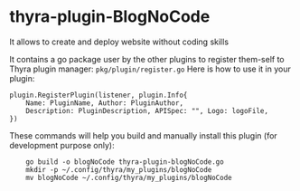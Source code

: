 # thyra-plugin-BlogNoCode

It allows to create and deploy website without coding skills

It contains a go package user by the other plugins to register them-self to Thyra plugin manager: `pkg/plugin/register.go`
Here is how to use it in your plugin:

```golang
plugin.RegisterPlugin(listener, plugin.Info{
    Name: PluginName, Author: PluginAuthor,
    Description: PluginDescription, APISpec: "", Logo: logoFile,
})
```

These commands will help you build and manually install this plugin (for development purpose only):

```shell
    go build -o blogNoCode thyra-plugin-blogNoCode.go
    mkdir -p ~/.config/thyra/my_plugins/blogNoCode
    mv blogNoCode ~/.config/thyra/my_plugins/blogNoCode
```

